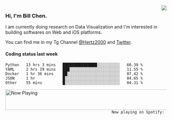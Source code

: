 <img  align="right" src="https://github-readme-stats.vercel.app/api?username=BillChen2k&show_icons=false&count_private=true&hide_title=true">

### Hi, I'm Bill Chen.

I am currently doing research on Data Visualization and I'm interested in building softwares on Web and iOS platforms.

You can find me in my Tg Channel [@Hertz2000](https://t.me/Hertz2000) and [Twitter](https://twitter.com/billchen2k).

#### Coding status last week

<!--START_SECTION:waka-->
```text
Python   13 hrs 3 mins   ███████████████░░░░░░░░░░   60.39 % 
YAML     2 hrs 29 mins   ███░░░░░░░░░░░░░░░░░░░░░░   11.55 % 
Docker   1 hr 36 mins    ██░░░░░░░░░░░░░░░░░░░░░░░   07.42 % 
JSON     1 hr            █░░░░░░░░░░░░░░░░░░░░░░░░   04.65 % 
Other    55 mins         █░░░░░░░░░░░░░░░░░░░░░░░░   04.31 % 
```
<!--END_SECTION:waka-->


<div>
<a href="https://spotify-now-playing.billchen2k.vercel.app/now-playing?open">
   <img align="right" src="https://spotify-now-playing.billchen2k.vercel.app/now-playing" width="540" height="64" alt="Now Playing">
</a>
</div>

<div>
<p align="right"><code>Now playing on Spotify: </code></p>
</div>

<!--
**BillChen2K/BillChen2K** is a ✨ _special_ ✨ repository because its `README.md` (this file) appears on your GitHub profile.

Here are some ideas to get you started:

- 🔭 I’m currently working on ...
- 🌱 I’m currently learning ...
- 👯 I’m looking to collaborate on ...
- 🤔 I’m looking for help with ...
- 💬 Ask me about ...
- 📫 How to reach me: ...
- 😄 Pronouns: ...
- ⚡ Fun fact: ...
-->
